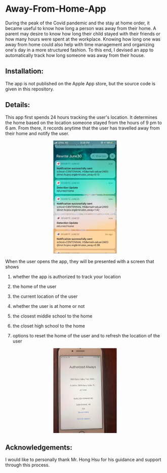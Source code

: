 # Away-From-Home-App
During the peak of the Covid pandemic and the stay at home order, it became useful to know how long a person was away from their home. A parent may desire to know how long their child stayed with their friends or how many hours were spent at the workplace. Knowing how long one was away from home could also help with time management and organizing one's day in a more structured fashion. To this end, I devised an app to automatically track how long someone was away from their house.
## Installation: 
The app is not published on the Apple App store, but the source code is given in this repository. 
## Details:
This app first spends 24 hours tracking the user's location. It determines the home based on the location someone stayed from the hours of 9 pm to 6 am. From there, it records anytime that the user has travelled away from their home and notify the user. 
<p align="center">
  <img src="https://github.com/EricZhu718/Away-From-Home-App/blob/main/109340361_800707937129545_753036782535953667_n.jpg" style="width:200px;"/>
</p>
When the user opens the app, they will be presented with a screen that shows

1) whether the app is authorized to track your location

2) the home of the user

3) the current location of the user

4) whether the user is at home or not

5) the closest middle school to the home

6) the closet high school to the home

7) options to reset the home of the user and to refresh the location of the user
<p align="center">
  <img src="https://github.com/EricZhu718/Away-From-Home-App/blob/main/105561521_2715686715342793_794397326989364272_n.jpg" style="width:200px;"/>
</p>

## Acknowledgements:
I would like to personally thank Mr. Hong Hsu for his guidance and support through this process. 
